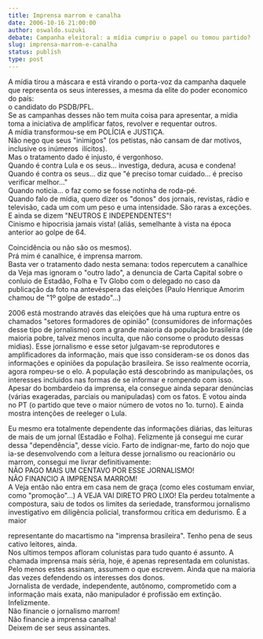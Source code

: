 ```yaml
---
title: Imprensa marrom e canalha
date: 2006-10-16 21:00:00
author: oswaldo.suzuki
debate: Campanha eleitoral: a mídia cumpriu o papel ou tomou partido?
slug: imprensa-marrom-e-canalha
status: publish 
type: post
---
```


A mídia tirou a máscara e está virando o porta-voz da campanha daquele que representa os seus interesses, a mesma da elite do poder economico do país:   
o candidato do PSDB/PFL.   
Se as campanhas desses não tem muita coisa para apresentar, a mídia toma a iniciativa de amplificar fatos, revolver e requentar outros.   
A mídia transformou-se em POLÍCIA e JUSTIÇA.   
Não nego que seus "inimigos" (os petistas, não cansam de dar motivos, inclusive os inúmeros  ilícitos).  
Mas o tratamento dado é injusto, é vergonhoso.  
Quando é contra Lula e os seus... investiga, dedura, acusa e condena!   
Quando é contra os seus... diz que "é preciso tomar cuidado... é preciso verificar melhor..."   
Quando noticia... o faz como se fosse notinha de roda-pé.  
Quando falo de mídia, quero dizer os "donos" dos jornais, revistas, rádio e televisão, cada um com um peso e uma intensidade. São raras a exceções.  
E ainda se dizem "NEUTROS E INDEPENDENTES"!  
Cinismo e hipocrisia jamais vista! (aliás, semelhante à vista na época anterior ao golpe de 64. 


Coincidência ou não são os mesmos).  
Prá mim é canalhice, é imprensa marrom.  
Basta ver o tratamento dado nesta semana: todos repercutem a canalhice da Veja mas ignoram o "outro lado", a denuncia de Carta Capital sobre o conluio de Estadão, Folha e Tv Globo com o delegado no caso da publicação da foto na antevéspera das eleições (Paulo Henrique Amorim chamou de "1º golpe de estado"...)


2006 está mostrando através das eleições que há uma ruptura entre os chamados "setores formadores de opinião" (consumidores de informações desse tipo de jornalismo) com a grande maioria da população brasileira (de maioria pobre, talvez menos inculta, que não consome o produto dessas midias). Esse jornalismo e esse setor julgavam-se reprodutores e amplificadores da informação, mais que isso consideram-se os donos das informações e opiniões da população brasileira. Se isso realmente ocorria, agora rompeu-se o elo. A população está descobrindo as manipulações, os interesses incluidos nas formas de se informar e rompendo com isso. Apesar do bombardeio da imprensa, ela consegue ainda separar denúncias (várias exageradas, parciais ou manipuladas) com os fatos. E votou ainda no PT (o partido que teve o maior número de votos no 1o. turno). E ainda mostra intenções de reeleger o Lula.


Eu mesmo era totalmente dependente das informações diárias, das leituras de mais de um jornal (Estadão e Folha). Felizmente já consegui me curar dessa "dependência", desse vício. Farto de indignar-me, farto do nojo que ia-se desenvolvendo com a leitura desse jornalismo ou reacionário ou marrom, consegui me livrar definitivamente:   
NÃO PAGO MAIS UM CENTAVO POR ESSE JORNALISMO!   
NÃO FINANCIO A IMPRENSA MARROM!  
A Veja então não entra em casa nem de graça (como eles costumam enviar, como "promoção"...) A VEJA VAI DIRETO PRO LIXO! Ela perdeu totalmente a compostura, saiu de todos os limites da seriedade, transformou jornalismo investigativo em diligência policial, transformou crítica em dedurismo. É a maior  


representante do macartismo na "imprensa brasileira". Tenho pena de seus cativo leitores, ainda.  
Nos ultimos tempos afloram colunistas para tudo quanto é assunto. A chamada imprensa mais séria, hoje, é apenas representada em colunistas. Pelo menos estes assinam, assumem o que escrevem. Ainda que na maioria das vezes defendendo os interesses dos donos.  
Jornalista de verdade, independente, autônomo, comprometido com a informação mais exata, não manipulador é profissão em extinção. Infelizmente.  
Não financie o jornalismo marrom!  
Não financie a imprensa canalha!  
Deixem de ser seus assinantes.


   



